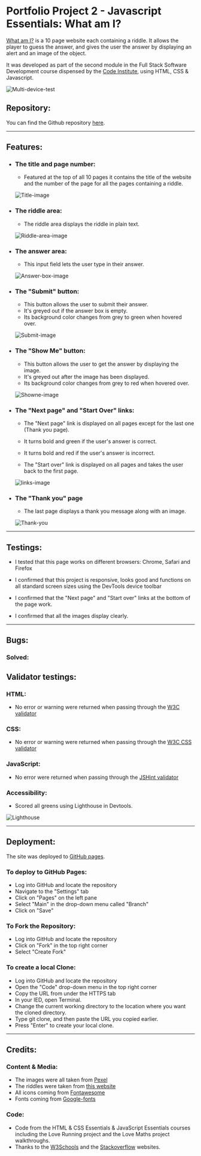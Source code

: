 # Portfolio Project 2 - Javascript Essentials: What am I?

[What am I?](https://roman-gs.github.io/what-am-I/) is a 10 page website each containing a riddle. It allows the player to guess the answer, and gives the user the answer by displaying an alert and an image of the object.

It was developed as part of the second module in the Full Stack Software Development course dispensed by the [Code Institute](https://codeinstitute.net), using HTML, CSS & Javascript.

![Multi-device-test](/assets/readme-images/amiresponsive.jpg)

## Repository:

You can find the Github repository [here](https://github.com/roman-gs/what-am-I).

***

## Features:

- ### The title and page number:

    - Featured at the top of all 10 pages it contains the title of the website and the number of the page for all the pages containing a riddle.

    ![Title-image](/assets/readme-images/title.jpg)

- ### The riddle area:

    - The riddle area displays the riddle in plain text.

    ![Riddle-area-image](/assets/readme-images/riddle.jpg)

- ### The answer area:

    - This input field lets the user type in their answer.

    ![Answer-box-image](/assets/readme-images/answerbox.jpg)

- ### The "Submit" button:

    - This button allows the user to submit their answer.
    - It's greyed out if the answer box is empty.
    - Its background color changes from grey to green when hovered over.

    ![Submit-image](/assets/readme-images/submit.jpg)

- ### The "Show Me" button:

    - This button allows the user to get the answer by displaying the image.
    - It's greyed out after the image has been displayed.
    - Its background color changes from grey to red when hovered over.

    ![Showne-image](/assets/readme-images/showme.jpg)

- ### The "Next page" and "Start Over" links:

    - The "Next page" link is displayed on all pages except for the last one (Thank you page).
    - It turns bold and green if the user's answer is correct.
    - It turns bold and red if the user's answer is incorrect. 

    - The "Start over" link is displayed on all pages and takes the user back to the first page.

    ![links-image](/assets/readme-images/links.jpg)

- ### The "Thank you" page

    - The last page displays a thank you message along with an image. 

    ![Thank-you](/assets/readme-images/)

***

## Testings:

- I tested that this page works on different browsers: Chrome, Safari and Firefox

- I confirmed that this project is responsive, looks good and functions on all standard screen sizes using the DevTools device toolbar

- I confirmed that the "Next page" and "Start over" links at the bottom of the page work.

- I confirmed that all the images display clearly.

***

## Bugs:

### Solved:

## Validator testings:

### HTML:

- No error or warning were returned when passing through the [W3C validator](https://validator.w3.org/)

### CSS:

- No error or warning were returned when passing through the [W3C CSS validator](https://jigsaw.w3.org/css-validator/)

### JavaScript:

- No error were returned when passing through the [JSHint validator](https://jshint.com/)

### Accessibility:

- Scored all greens using Lighthouse in Devtools.

![Lighthouse](/assets/readme-images/lighthouse.jpg)

***

## Deployment:

The site was deployed to [GitHub pages](https://github.com/roman-gs). 

### To deploy to GitHub Pages:
- Log into GitHub and locate the repository
- Navigate to the "Settings" tab 
- Click on "Pages" on the left pane
- Select "Main" in the drop-down menu called "Branch" 
- Click on "Save"

### To Fork the Repository:
- Log into GitHub and locate the repository
- Click on "Fork" in the top right corner 
- Select "Create Fork"

### To create a local Clone:
- Log into GitHub and locate the repository
- Open the "Code" drop-down menu in the top right corner
- Copy the URL from under the HTTPS tab
- In your IED, open Terminal.
- Change the current working directory to the location where you want the cloned directory.
- Type git clone, and then paste the URL you copied earlier.
- Press "Enter" to create your local clone.

***

## Credits:

### Content & Media:

- The images were all taken from [Pexel](https://www.pexels.com/)
- The riddles were taken from [this website](https://parade.com/947956/parade/riddles/)
- All icons coming from [Fontawesome](https://fontawesome.com/)
- Fonts coming from [Google-fonts](https://fonts.google.com/)

### Code:

- Code from the HTML & CSS Essentials & JavaScript Essentials courses including the Love Running project and the Love Maths project walkthroughs. 
- Thanks to the [W3Schools](https://www.w3schools.com/) and the [Stackoverflow](https://stackoverflow.com/) websites.

